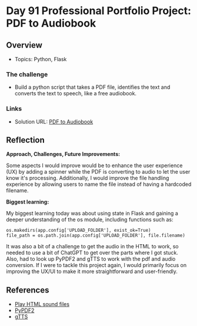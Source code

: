 # Day 91 Professional Portfolio Project: PDF to Audiobook


## Overview

- Topics: Python, Flask

### The challenge

- Build a python script that takes a PDF file, identifies the text and converts the text to speech, like a free audiobook.
 
### Links

- Solution URL: [PDF to Audiobook](https://github.com/Mikerniker/100_Days_of_Python/tree/main/Day91)

## Reflection
**Approach, Challenges, Future Improvements:** 

Some aspects I would improve would be to enhance the user experience (UX) by adding a spinner while the PDF is converting to audio to let the user know it's processing. Additionally, I would improve the file handling experience by allowing users to name the file instead of having a hardcoded filename.

**Biggest learning:**

My biggest learning today was about using state in Flask and gaining a deeper understanding of the os module, including functions such as:

```
os.makedirs(app.config['UPLOAD_FOLDER'], exist_ok=True)
file_path = os.path.join(app.config['UPLOAD_FOLDER'], file.filename)
```
It was also a bit of a challenge to get the audio in the HTML to work, so needed to use a bit of ChatGPT to get over the parts where I got stuck. Also, had to look up PyPDF2 and gTTS to work with the pdf and audio conversion.
If I were to tackle this project again, I would primarily focus on improving the UX/UI to make it more straightforward and user-friendly.


## References
- [Play HTML sound files](https://stackoverflow.com/questions/43961999/play-html5-sound-files-with-flask)
- [PyPDF2](https://pypi.org/project/PyPDF2/)
- [gTTS](https://pypi.org/project/gTTS/)